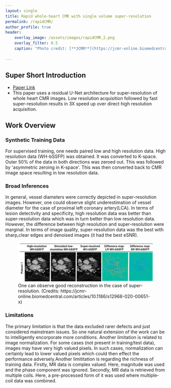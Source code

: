 ```yaml
---
layout: single
title: Rapid whole-heart CMR with single volume super-resolution
permalink: /rapidCMR/
author_profile: true
header:
    overlay_image: /assets/images/rapidCMR_2.png
    overlay_filter: 0.5
    caption: "Photo credit: [**JCMR**](https://jcmr-online.biomedcentral.com/articles/10.1186/s12968-020-00651-x)"

---
```

## Super Short Introduction
* [Paper Link](https://jcmr-online.biomedcentral.com/articles/10.1186/s12968-020-00651-x)
*  This paper uses a residual U-Net architecture for super-resolution of whole heart CMR images. Low resolution acquisition followed by fast super-resolution results in 3X speed up over direct high resolution acquisition.

## Work Overview
### Synthetic Training Data
For supervised training, one needs paired low and high resolution data. High resolution data (WH-bSSFP) was obtained. It was converted to K-space. Outer 50% of the data in both directions was zeroed out. This was followed by 'asymmetric zeroing in K-space'. This was then converted back to CMR image space resulting in low resolution data.

### Broad Inferences
In general, vessel diameters were correctly depicted in super-resolution images. However, one could observe slight underestimation of vessel diameter for the case of proximal left coronary artery(LCA). In terms of lesion detectivity and specificity, high resolution data was better than super-resolution data which was in turn better than low resolution data. However, the difference between high resolution and super-resolution were marginal. In terms of image quality, super-resolution data was the best with sharp,clear edges and denoised images (it had the best eSNR).
<figure>
    <a href="/assets/images/rapidCMR_1.png"><img src="/assets/images/rapidCMR_1.png"></a>
    <figcaption>One can observe good reconstruction in the case of super-resolution. (Credits: https://jcmr-online.biomedcentral.com/articles/10.1186/s12968-020-00651-x)</figcaption>
</figure>

### Limitations
The primary limitation is that the data excluded rarer defects and just considered mainstream issues. So one natural extension of the work can be to intelligently encorporate more conditions. Another limitation is related to image normalization. For some cases (not present in training/test data), images may have very high valued pixels. In such cases, normalization can certainly lead to lower valued pixels which could then effect the performance adversely.Another limititation is regarding the richness of training data. Firstly, MR data is complex valued. Here, magnitude was used and the phase component was ignored. Secondly, MR data is retrieved from multiple coils. Here, a pre-processed form of it was used where multiple-coil data was combined.


